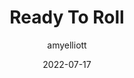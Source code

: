 ﻿---
layout: game
title:  "Ready To Roll"
type: "Game Development Blog"
color: "background-color: seagreen"
summary: "One day, in this little town of Dice people, a bakery opens. You start your trial shift, turning a blind eye to the cannibalism around you. Luckily for you, the customers are kind enough to bring their own recipes! This was designed around the theme 'Roll of the Dice' <small>(GMTK Gamejam 2022)</small>"
author: amyelliott
date: '2022-07-17'
category: ['game-development', 'game-jam', 'unity']
thumbnail: https://am3pap005files.storage.live.com/y4m1HF4ilkGDsYpyxCqY8Vvx7pkOl1P3DFrHWe2jhQ68SHFq31Xu6ZcOHwSUQoaq-ye1tTJlfMJqaFyu26LlXPPRTnMIYp8makpBJvVuidXNvccpLpoWoAu5UvQE9z0g5Uad05MnllRNWj-kOV1lFWh5PTExZeFdW8ojSPtV8F4FS9traAGDeOAYVKNY2B9rK0Z?width=1920&height=1634&cropmode=none
keywords: timerace, bakery, strategy, gamejam
permalink: /blog/ready-to-roll/
usemathjax: true
genre: ['Time Race', 'Baking']
browser_playable: true
hidden: true
heading: "A... Dice Bakery?"
icon: https://am3pap005files.storage.live.com/y4mAxGdBvYvQOJEPS9GLSVbE5mZ4pus8s-cH6DpXUX8mO6ZtMLINvKkoncU0lBch8SNuxOetLPhaYdynw8eAGX1JIR2MtpmLh5zj3mnbqFjTIWQ0R9unSQ10cG-Z9MNq8_XrO8N_j4cSCiKjHhxZ7ItjnAsbmU0VhaodUcrOJSFa44DADdzGyKcIf1nVA_g_56b?width=368&height=368&cropmode=none
showreel: /assets/vid/readytoroll-showreel.mp4
itch: https://horsehead.itch.io/ready-to-roll
gameembed: https://itch.io/embed-upload/6182152
status: "Done"
projecttype: "Game Jam"
duration: "48 Hours"
tools: ['Unity']
roles: ['Programming', 'Art']
credits: ['Amy Elliott', 'Joe Shanahan', 'Megan Johns']
screenshots: ['https://am3pap005files.storage.live.com/y4m4QOwy5chczYbHmoVCcIO38xS20F7O8-f-vv3_1TholRGocROQFzV6uH6BpBgTqr3KF_5IF1n8sEdyf9FS6IimcB3ZqtuOCKXfpjSvaWyoNE8ILav_zVJSS5k7fX3M-A9TSM-l3bySFTmxqc-tjKzHed8p3IgPzxSHyGHl01CyiYgSNDnh1SwfpM9vFfBdIAV?width=1024&height=576&cropmode=none']
---